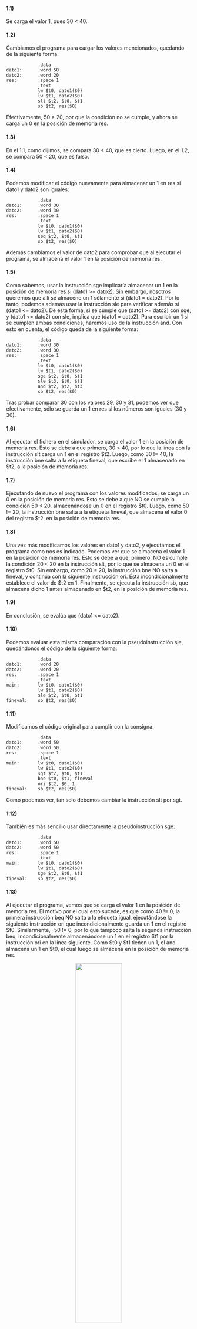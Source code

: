 #### 1.1)
Se carga el valor 1, pues 30 < 40.

#### 1.2)
Cambiamos el programa para cargar los valores mencionados, quedando de la siguiente forma:

```assembly
            .data
dato1:      .word 50
dato2:      .word 20
res:        .space 1
            .text
            lw $t0, dato1($0)
            lw $t1, dato2($0)
            slt $t2, $t0, $t1
            sb $t2, res($0)
```

Efectivamente, 50 > 20, por que la condición no se cumple, y ahora se carga un 0 en la posición de memoria res.

#### 1.3)
En el 1.1, como dijimos, se compara 30 < 40, que es cierto.
Luego, en el 1.2, se compara 50 < 20, que es falso.

#### 1.4)
Podemos modificar el código nuevamente para almacenar un 1 en res si dato1 y dato2 son iguales:

```assembly
            .data
dato1:      .word 30
dato2:      .word 30
res:        .space 1
            .text
            lw $t0, dato1($0)
            lw $t1, dato2($0)
            seq $t2, $t0, $t1
            sb $t2, res($0)
```

Además cambiamos el valor de dato2 para comprobar que al ejecutar el programa, se almacena el valor 1 en la posición de memoria res.

#### 1.5)
Como sabemos, usar la instrucción sge implicaría almacenar un 1 en la posición de memoria res si (dato1 >= dato2).
Sin embargo, nosotros queremos que allí se almacene un 1 sólamente si (dato1 = dato2).
Por lo tanto, podemos además usar la instrucción sle para verificar además si (dato1 <= dato2).
De esta forma, si se cumple que (dato1 >= dato2) con sge, y (dato1 <= dato2) con sle, implica que (dato1 = dato2).
Para escribir un 1 si se cumplen ambas condiciones, haremos uso de la instrucción and.
Con esto en cuenta, el código queda de la siguiente forma:

```assembly
            .data
dato1:      .word 30
dato2:      .word 30
res:        .space 1
            .text
            lw $t0, dato1($0)
            lw $t1, dato2($0)
            sge $t2, $t0, $t1
            sle $t3, $t0, $t1
            and $t2, $t2, $t3 
            sb $t2, res($0)
```

Tras probar comparar 30 con los valores 29, 30 y 31, podemos ver que efectivamente, sólo se guarda un 1 en res si los números son iguales (30 y 30).

#### 1.6)
Al ejecutar el fichero en el simulador, se carga el valor 1 en la posición de memoria res.
Esto se debe a que primero, 30 < 40, por lo que la línea con la instrucción slt carga un 1 en el registro $t2.
Luego, como 30 != 40, la instrucción bne salta a la etiqueta fineval, que escribe el 1 almacenado en $t2, a la posición de memoria res.

#### 1.7)
Ejecutando de nuevo el programa con los valores modificados, se carga un 0 en la posición de memoria res.
Esto se debe a que NO se cumple la condición 50 < 20, almacenándose un 0 en el registro $t0.
Luego, como 50 != 20, la instrucción bne salta a la etiqueta fineval, que almacena el valor 0 del registro $t2, en la posición de memoria res.

#### 1.8)
Una vez más modificamos los valores en dato1 y dato2, y ejecutamos el programa como nos es indicado.
Podemos ver que se almacena el valor 1 en la posición de memoria res.
Esto se debe a que, primero, NO es cumple la condición 20 < 20 en la instrucción slt, por lo que se almacena un 0 en el registro $t0.
Sin embargo, como 20 = 20, la instrucción bne NO salta a fineval, y continúa con la siguiente instrucción ori.
Ésta incondicionalmente establece el valor de $t2 en 1.
Finalmente, se ejecuta la instrucción sb, que almacena dicho 1 antes almacenado en $t2, en la posición de memoria res.

#### 1.9)
En conclusión, se evalúa que (dato1 <= dato2).

#### 1.10)
Podemos evaluar esta misma comparación con la pseudoinstrucción sle, quedándonos el código de la siguiente forma:

```assembly
            .data
dato1:      .word 20
dato2:      .word 20
res:        .space 1
            .text
main:       lw $t0, dato1($0) 
            lw $t1, dato2($0)
            sle $t2, $t0, $t1 
fineval:    sb $t2, res($0)
```

#### 1.11)
Modificamos el código original para cumplir con la consigna:

```assembly
            .data
dato1:      .word 50
dato2:      .word 50
res:        .space 1
            .text
main:       lw $t0, dato1($0)
            lw $t1, dato2($0)
            sgt $t2, $t0, $t1
            bne $t0, $t1, fineval
            ori $t2, $0, 1
fineval:    sb $t2, res($0)
```

Como podemos ver, tan solo debemos cambiar la instrucción slt por sgt.

#### 1.12)
También es más sencillo usar directamente la pseudoinstrucción sge:

```assembly
            .data
dato1:      .word 50
dato2:      .word 50
res:        .space 1
            .text
main:       lw $t0, dato1($0)
            lw $t1, dato2($0)
            sge $t2, $t0, $t1
fineval:    sb $t2, res($0)
```

#### 1.13)
Al ejecutar el programa, vemos que se carga el valor 1 en la posición de memoria res.
El motivo por el cual esto sucede, es que como 40 != 0, la primera instrucción beq NO salta a la etiqueta igual, ejecutándose la siguiente instrucción ori que incondicionalmente guarda un 1 en el registro $t0.
Similarmente, -50 != 0, por lo que tampoco salta la segunda instrucción beq, incondicionalmente almacenándose un 1 en el registro $t1 por la instrucción ori en la línea siguiente.
Como $t0 y $t1 tienen un 1, el and almacena un 1 en $t0, el cual luego se almacena en la posición de memoria res.

<div align="center">
    <img width="50%" src="diagrama1.jpg"></img>
</div>

#### 1.14)
Cambiando los valores del programa según se especifica, esta vez se almacena el valor 0 en la posición res.
Esto se debe a que como 0 = 0 (dato1), el valor en el registro $t0 queda en 0 (pues se inicializa al comienzo del programa) dado que la primera instrucción beq salta a la etiqueta igual, así entonces no ejecutándose la instrucción ori que le sigue.
Como consecuencia de esto, al ejecutar la instrucción and, hay al menos uno de los registros que tiene el valor 0, guardando el 0 en $t0 como resultado.
Luego este 0 antes guardado se almacena en la posición res.

#### 1.15)
De forma similar al ejercicio anterior, al ser uno de los valores igual a 0 (en este caso, dato2), el beq correspondiente salta a fineval, evitando que se almacene un 1 en el registro $t1 (quedando este en 0).
Por lo tanto, luego la instrucción and almacena un 0 en el registro $t0, el cual luego se almacena en la posición res.

#### 1.16)
Finalmente, con los dos valores de dato1 y dato2 en 0, las dos instrucciones beq saltan impidiendo que se almacene un 1 en los registros $t0 y $t1.
Como estos registros quedan en 0, el and al final guarda un 0 en $t0, y así luego se almacena en la posición res.

#### 1.17)
En conclusión, se evalúa que tanto dato1 como dato2, almacenen un valor distinto de 0. O sea, (dato1 != 0) and (dato2 != 0).
Si esto es cierto, se almacena un 1 en res.
De lo contrario (dato1 = 0) ó (dato2 = 0), se almacena un 0 en res.

#### 1.18)
Como ya almacenamos un 1 en $t0 si (dato1 != 0), entonces tenemos que modificar la segunda de las comparaciones.
Si cambiamos el segundo argumento de la segunda instrucción beq, de $0 a $t8, directamente estaríamos saltando si son iguales. Es decir, si fuesen distintos, no saltaríamos, y se almacenaría un 1 en $t1.
Luego el and del código original verificaría que las dos condiciones se cumplen.
Así, el código modificado resulta de la siguiente forma:

```assembly
            .data
dato1:      .word 40
dato2:      .word -50
res:        .space 1
            .text
main:       lw $t8, dato1($0)
            lw $t9, dato2($0)
            and $t0, $t0, $0
            and $t1, $t1, $0
            beq $t8, $0, igual
            ori $t0, $0, 1
igual:      beq $t9, $t8, fineval
            ori $t1, $0, 1
fineval:    and $t0, $t0, $t1
            sb $t0, res($0)
```

#### 1.19)
Tras ejecutar el programa, se carga el valor 1 en la posición de memoria res.
Esto se debe a que, primero, como NO se cumple que 30 = 0, la instrucción beq NO salta, ejecutándose ori, que incondicionalmente establece el valor de $t0 en 1.
Luego, como -50 < 30, se cumple la condición para slt, escribiéndose un 1 en el registro $t1.
Como hay un 1 en los registros $t0 y $t1, el and al final almacena un 1 en $t0, que luego se guarda en la posición res.

#### 1.20)
En este caso, vemos que se carga el valor 0 en la posición de memoria res.
Por un lado, NO se cumple que 10 = 0, por lo que NO se ejecuta la primera instrucción beq, ejecutándose la posterior instrucción ori que guarda un 1 en el registro $t0.
Por otro lado, NO se cumple que 20 < 0, por lo que la instrucción slt almacena un 0 en el registro $t1.
Si bien el valor de $t0 es 1, como el de $t1 es 0, el and almacena un 0 en el registro $t0, que luego se guarda en la posición res.

#### 1.21)
Nuevamente, se almacena un 0 en la posición de memoria res.
Para esta situación, SI se cumple que 0 = 0 para el primer beq, saltándose el ori que establecía un 1 en el registro $t0, quedándose este en 0 (porque así fue inicializado al comienzo del programa).
De todas formas, si se cumple que -20 < 0, por lo que la instrucción slt almacena un 1 en el registro $t1.
Así, como uno de los dos registros $t0 y $t1 tiene un valor establecido en 0, se almacena un 0 en $t0, y así también en la posición de memoria res.

#### 1.22)
En conclusión, se evalúa que el primer valor sea DISTINTO de 0, y que el segundo valor sea menor al primero.
Es decir: (dato1 != 0) and (dato1 < dato2).

#### 1.23)
Podemos lograr la consigna con dos simples modificaciones:
- Modificamos el segundo argumento de la instrucción beq de un $0 a un $t9, así la instrucción beq saltando si los datos son iguales. Es decir, si son distintos los datos, el código continúa ejecutando la instrucción ori que le sigue, estableciendo el registro $t0 con el valor 1.
- Agregamos una instrucción xori con el valor inmediatio 1, para negar (obtener el opuesto) el resultado de la instrucción slt (el registro $t1). Esto se debe a que si NO es cumple que $t1 < $t0, claramente entonces $t1 >= $t0 ($t0 <= $t1).

El código resulta de la siguiente forma:

```assembly
            .data
dato1:      .word 0
dato2:      .word -20
res:        .space 1
            .text
main:       lw $t8, dato1($0)
            lw $t9, dato2($0)
            and $t1, $t1, $0
            and $t0, $t0, $0
            beq $t8, $t9, igual
            ori $t0, $0, 1
igual:      slt $t1, $t9, $t8
            xori $t1, $t1, 1
fineval:    and $t0, $t0, $t1
            sb $t0, res($0)
```

#### 1.24)
[Interpetando "el código anterior", como lo propuesto en el #### 1.23), siendo que la consigna no es del todo clara, además que es interesante proponer la alternativa de usar not en el ejercicio anterior]

Podemos cambiar la segunda modificación del punto anterior.
En vez de agregar una instrucción xori, reemplazamos directamente la instrucción slt por sle, y damos vuelta de lugar los argumentos $t9 y $t8.
Así estamos directamente almacenando un 1 en $t0 si $t8 <= $t9 (dato1 <= dato2).

Entonces, el código resulta de la siguiente forma:

```assembly
            .data
dato1:      .word 0
dato2:      .word -20
res:        .space 1
            .text
main:       lw $t8, dato1($0)
            lw $t9, dato2($0)
            and $t1, $t1, $0
            and $t0, $t0, $0
            beq $t8, $t9, igual
            ori $t0, $0, 1
igual:      sle $t1, $t8, $t9
fineval:    and $t0, $t0, $t1
            sb $t0, res($0)
```

#### 1.25)
Al ejecutar el programa, vemos que se guarda un 0 en la posición de memoria res.
Esto se debe a que, primero, NO se cumple 30 < -20, entonces la instrucción slt almacena un 0 en la instrucción $t0.
Luego, como -20 != 0, la instrucción bne salta a la etiqueta fineval, no ejecutándose la instrucción ori que le sigue, y quedando el valor de $t1 en 0 (inicializado al comienzo del programa).
Como tanto $t0 como $t1 tienen valor 0, el resultado de la instrucción or será 0, que se almacena en $t0, y así entonces en la posición res.

#### 1.26)
En este caso, se guarda un 1 en la posición de memoria res.
Por un lado, -20 < 10, entonces la instrucción slt almacena un 1 en la posición de memoria $t0.
Mientras, como 10 != 0, la instrucción bne salta sin ejecutar la instrucción ori que le sigue, quedando $t1 con el valor 0.
Como al menos uno de los registros $t0 y $t1 tiene un valor 1 (el registro $t0), entonces la instrucción or guarda un 1 en $t0, que luego se almacena en la posición res.

#### 1.27)
Nuevamente, se almacena un 1 en la posición de memoria res.
Para esta situación, NO se cumple que 10 < 0, por lo que se guarda un 0 en el registro $t0 (instrucción slt).
Sin embargo, NO se cumple que 0 != 0 ($t9 != 0), en consecuencia la instrucción bne NO salta, ejecutándose la instrucción ori que le sigue, la cual incondicionalmente guarda un valor 1 en el registro $t1.
Como uno de los dos valores en los registros $t0 y $t1 es 1 (el registro $t1), entonces la instrucción or almacena un 1 en el registro $t0, que luego se almacena en la posición de memoria res por la instrucción sb.

#### 1.28)
Finalmente, en este último caso, se almacena un 0 en la posición de memoria res.
Primero, NO se cumple que 20 < 10, por lo que la instrucción slt almacena un 0 en el registro $t0.
Mientras, TAMPOCO se cumple que 10 = 0, por lo que la instrucción bne se cumple (!= 0), saltando a la etiqueta fineval, y no se ejecuta la instrucción ori que le sigue. Como consecuencia, el valor de $t1 queda en 0 (antes inicializado).
Siendo ambos valores de los registros $t0 y $t1, 0, entonces la instrucción or almacena también un 0 en $t0. Este valor 0 luego se guarda en la posición de memoria res.

#### 1.29)
En conclusión, el programa verifica que dato1 sea menor que dato2, Ó que dato2 sea igual a 0.
Es decir: (dato1 < dato2) or (dato2 = 0).

#### 1.30)
Para modificar la condición evaluada según se indica en el ejercicio, podemos hacer las siguientes modificaciones al código original:
- Invertimos el orden de los argumentos de la instrucción slt ($t8 y $t9), de forma que se almacene un 1 en $t0 cuando (dato2 < dato1). Luego, como queremos que el registro mantenga un 1 si NO se cumple la condición anterior (pues si NO se cumple (dato2 < dato1), entonces (dato2 >= dato1)), agregamos una instrucción xori que con el valor inmediato 1, nos permita invertir el resultado antes almacenado en $t0. 
- Primero reemplazamos el primer argumento de la instrucción bne de $t9 a $t8, ya que la segunda condición se tiene que aplicar sobre el valor de dato1, y no dato2. Luego, como queremos que se establezca un 1 en el registro $t1 si (dato1 <= 0), siendo que sucede cuando NO se cumple la condición en el branch, podemos cambiar esta instrucción de bne a bgtz. Esto logrará que se evite la instrucción ori cuando (dato1 > 0), quedando un 0 en el registro $t1. Mientras, si resulta que (dato1 <= 1), la instrucción de branch NO saltará, estableciéndose un 1 en el registro por la posterior ejecución de ori.

Cabe aclarar que para usar la instrucción bgtz, debemos prescindir del segundo argumento $0, así indicando únicamente el registro y la etiqueta de la instrucción.

El código resulta entonces de la siguiente forma:

```assembly
            .data
dato1:      .word 30
dato2:      .word -20
res:        .space 1
            .text
main:       lw $t8, dato1($0)
            lw $t9, dato2($0)
            and $t0, $t0, $0
            and $t1, $t1, $0
            slt $t0, $t9, $t8
            xori $t0, 1
            bgtz $t8, fineval
            ori $t1, $0, 1
fineval:    or $t0, $t0, $t1
            sb $t0, res($0)
```

#### 1.31)
[Interpretamos que el código anterior es el de la Cuestión 1.30)]

Podemos simplificar la primera de las modificaciones planteadas usando la instrucción sle. En vez de invertir los argumentos y agregar una instrucción not, podemos directamente usar sle para almacenar si se cumple que (dato1 <= dato2) en el registro $t0.

Con este cambio, el código resulta de la siguiente forma:

```assembly
            .data
dato1:      .word 30
dato2:      .word -20
res:        .space 1
            .text
main:       lw $t8, dato1($0)
            lw $t9, dato2($0)
            and $t0, $t0, $0
            and $t1, $t1, $0
            sle $t0, $t8, $t9
            bgtz $t8, fineval
            ori $t1, $0, 1
fineval:    or $t0, $t0, $t1
            sb $t0, res($0)
```
